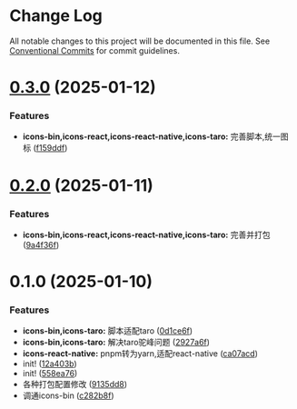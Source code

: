 # Change Log

All notable changes to this project will be documented in this file.
See [Conventional Commits](https://conventionalcommits.org) for commit guidelines.

# [0.3.0](https://github.com/catpawx/icons/compare/@catpawx/icons-taro@0.2.0...@catpawx/icons-taro@0.3.0) (2025-01-12)

### Features

- **icons-bin,icons-react,icons-react-native,icons-taro:** 完善脚本,统一图标 ([f159ddf](https://github.com/catpawx/icons/commit/f159ddf63c49b9c1d25d644d02d999760fe855da))

# [0.2.0](https://github.com/catpawx/icons/compare/@catpawx/icons-taro@0.1.0...@catpawx/icons-taro@0.2.0) (2025-01-11)

### Features

- **icons-bin,icons-react,icons-react-native,icons-taro:** 完善并打包 ([9a4f36f](https://github.com/catpawx/icons/commit/9a4f36fb9eceb86fd5cceba8c6d6e09245e93366))

# 0.1.0 (2025-01-10)

### Features

- **icons-bin,icons-taro:** 脚本适配taro ([0d1ce6f](https://github.com/catpawx/icons/commit/0d1ce6f8887cd1995947b5548c7eab68e4036de7))
- **icons-bin,icons-taro:** 解决taro驼峰问题 ([2927a6f](https://github.com/catpawx/icons/commit/2927a6fab0daa6203d5b8d167c703cb0f1df3ab4))
- **icons-react-native:** pnpm转为yarn,适配react-native ([ca07acd](https://github.com/catpawx/icons/commit/ca07acdc1e47b4b69d7f868cb1618105d8e035d8))
- init! ([12a403b](https://github.com/catpawx/icons/commit/12a403b953f8c210ce943f4a0d34e0d244e30bdc))
- init! ([558ea76](https://github.com/catpawx/icons/commit/558ea76a25f41827ea56ed3920b02dcecdecef69))
- 各种打包配置修改 ([9135dd8](https://github.com/catpawx/icons/commit/9135dd8832d359a38adaef43e63158961d2eec85))
- 调通icons-bin ([c282b8f](https://github.com/catpawx/icons/commit/c282b8f6f357822903ab2ad306e287d3f21b7b99))
